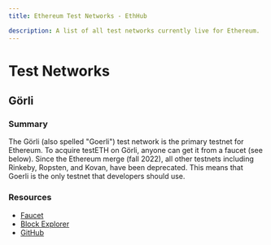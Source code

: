 ```yaml
---
title: Ethereum Test Networks - EthHub

description: A list of all test networks currently live for Ethereum.
---
```


# Test Networks

## Görli

### Summary

The Görli (also spelled "Goerli") test network is the primary testnet for Ethereum. To acquire testETH on Görli, anyone can get it from a faucet (see below). Since the Ethereum merge (fall 2022), all other testnets including Rinkeby, Ropsten, and Kovan, have been deprecated. This means that Goerli is the only testnet that developers should use. 

### Resources

* [Faucet](https://goerlifaucet.com)
* [Block Explorer](https://goerli.etherscan.io/)
* [GitHub](https://github.com/goerli/testnet)
 

